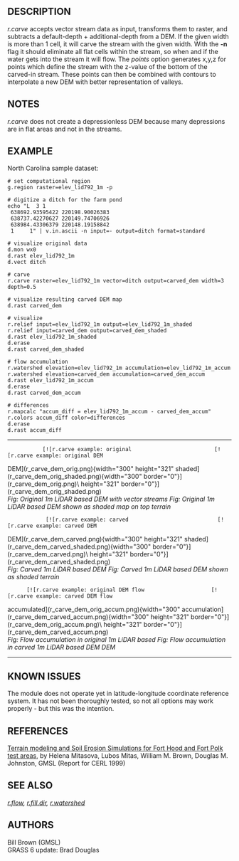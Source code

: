 ## DESCRIPTION

*r.carve* accepts vector stream data as input, transforms them to
raster, and subtracts a default-depth + additional-depth from a DEM. If
the given width is more than 1 cell, it will carve the stream with the
given width. With the **-n** flag it should eliminate all flat cells
within the stream, so when and if the water gets into the stream it will
flow. The *points* option generates x,y,z for points which define the
stream with the z-value of the bottom of the carved-in stream. These
points can then be combined with contours to interpolate a new DEM with
better representation of valleys.

## NOTES

*r.carve* does not create a depressionless DEM because many depressions
are in flat areas and not in the streams.

## EXAMPLE

North Carolina sample dataset:

```
# set computational region
g.region raster=elev_lid792_1m -p

# digitize a ditch for the farm pond
echo "L  3 1
 638692.93595422 220198.90026383
 638737.42270627 220149.74706926
 638984.43306379 220148.19158842
 1     1" | v.in.ascii -n input=- output=ditch format=standard

# visualize original data
d.mon wx0
d.rast elev_lid792_1m
d.vect ditch

# carve
r.carve raster=elev_lid792_1m vector=ditch output=carved_dem width=3 depth=0.5

# visualize resulting carved DEM map
d.rast carved_dem

# visualize
r.relief input=elev_lid792_1m output=elev_lid792_1m_shaded
r.relief input=carved_dem output=carved_dem_shaded
d.rast elev_lid792_1m_shaded
d.erase
d.rast carved_dem_shaded

# flow accumulation
r.watershed elevation=elev_lid792_1m accumulation=elev_lid792_1m_accum
r.watershed elevation=carved_dem accumulation=carved_dem_accum
d.rast elev_lid792_1m_accum
d.erase
d.rast carved_dem_accum

# differences
r.mapcalc "accum_diff = elev_lid792_1m_accum - carved_dem_accum"
r.colors accum_diff color=differences
d.erase
d.rast accum_diff
```

  ------------------------------------------------------ ---------------------------------------------------------
               [![r.carve example: original                          [![r.carve example: original DEM
   DEM](r_carve_dem_orig.png){width="300" height="321"       shaded](r_carve_dem_orig_shaded.png){width="300"
           border="0"}](r_carve_dem_orig.png)\            height="321" border="0"}](r_carve_dem_orig_shaded.png)\
  *Fig: Original 1m LiDAR based DEM with vector streams      *Fig: Original 1m LiDAR based DEM shown as shaded
                       map on top*                                               terrain*

                [![r.carve example: carved                            [![r.carve example: carved DEM
  DEM](r_carve_dem_carved.png){width="300" height="321"     shaded](r_carve_dem_carved_shaded.png){width="300"
          border="0"}](r_carve_dem_carved.png)\          height="321" border="0"}](r_carve_dem_carved_shaded.png)\
             *Fig: Carved 1m LiDAR based DEM*            *Fig: Carved 1m LiDAR based DEM shown as shaded terrain*

          [![r.carve example: original DEM flow                     [![r.carve example: carved DEM flow
   accumulated](r_carve_dem_orig_accum.png){width="300"   accumulation](r_carve_dem_carved_accum.png){width="300"
  height="321" border="0"}](r_carve_dem_orig_accum.png)\ height="321" border="0"}](r_carve_dem_carved_accum.png)\
    *Fig: Flow accumulation in original 1m LiDAR based     *Fig: Flow accumulation in carved 1m LiDAR based DEM*
                           DEM*                          
  ------------------------------------------------------ ---------------------------------------------------------

## KNOWN ISSUES

The module does not operate yet in latitude-longitude coordinate
reference system. It has not been thoroughly tested, so not all options
may work properly - but this was the intention.

## REFERENCES

[Terrain modeling and Soil Erosion Simulations for Fort Hood and Fort
Polk test
areas](http://fatra.cnr.ncsu.edu/~hmitaso/gmslab/reports/cerl99/rep99.html),
by Helena Mitasova, Lubos Mitas, William M. Brown, Douglas M. Johnston,
GMSL (Report for CERL 1999)

## SEE ALSO

*[r.flow](r.flow.html), [r.fill.dir](r.fill.dir.html),
[r.watershed](r.watershed.html)*

## AUTHORS

Bill Brown (GMSL)\
GRASS 6 update: Brad Douglas
